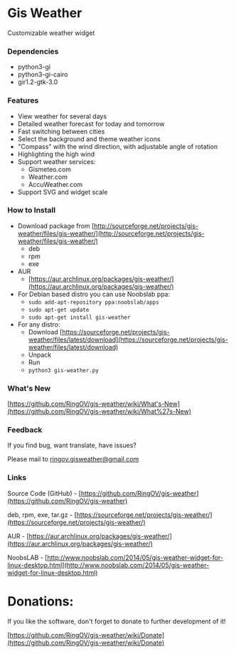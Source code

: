# Gis Weather


Customizable weather widget

### **Dependencies**
- python3-gi
- python3-gi-cairo
- gir1.2-gtk-3.0

### **Features**
- View weather for several days
- Detailed weather forecast for today and tomorrow
- Fast switching between cities
- Select the background and theme weather icons
- "Compass" with the wind direction, with adjustable angle of rotation
- Highlighting the high wind
- Support weather services:
  - Gismeteo.com
  - Weather.com
  - AccuWeather.com
- Support SVG and widget scale


### **How to Install**
- Download package from [http://sourceforge.net/projects/gis-weather/files/gis-weather/](http://sourceforge.net/projects/gis-weather/files/gis-weather/)
  - deb
  - rpm
  - exe
- AUR
  - [https://aur.archlinux.org/packages/gis-weather/](https://aur.archlinux.org/packages/gis-weather/)
- For Debian based distro you can use Noobslab ppa:
  - `sudo add-apt-repository ppa:noobslab/apps`
  - `sudo apt-get update`
  - `sudo apt-get install gis-weather`
- For any distro:
  - Download [https://sourceforge.net/projects/gis-weather/files/latest/download](https://sourceforge.net/projects/gis-weather/files/latest/download)
  - Unpack
  - Run
  - `python3 gis-weather.py`


### **What's New**

[https://github.com/RingOV/gis-weather/wiki/What's-New](https://github.com/RingOV/gis-weather/wiki/What%27s-New)


### **Feedback**

If you find bug, want translate, have issues?

Please mail to ringov.gisweather@gmail.com


### **Links**

Source Code (GitHub) - [https://github.com/RingOV/gis-weather](https://github.com/RingOV/gis-weather)

deb, rpm, exe, tar.gz - [https://sourceforge.net/projects/gis-weather/](https://sourceforge.net/projects/gis-weather/)

AUR - [https://aur.archlinux.org/packages/gis-weather/](https://aur.archlinux.org/packages/gis-weather/)

NoobsLAB - [http://www.noobslab.com/2014/05/gis-weather-widget-for-linux-desktop.html](http://www.noobslab.com/2014/05/gis-weather-widget-for-linux-desktop.html)


# Donations:

If you like the software, don't forget to donate to further development of it!

[https://github.com/RingOV/gis-weather/wiki/Donate](https://github.com/RingOV/gis-weather/wiki/Donate)
